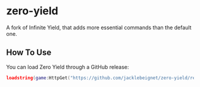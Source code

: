 # zero-yield
A fork of Infinite Yield, that adds more essential commands than the default one.

## How To Use

You can load Zero Yield through a GitHub release:
```lua
loadstring(game:HttpGet("https://github.com/jacklebeignet/zero-yield/releases/latest/download/build.lua"))() 
```
